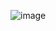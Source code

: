 ![image](https://user-images.githubusercontent.com/37501487/205513411-0569a7e9-dc3f-4550-a032-8a9d5b23f7d2.png)
